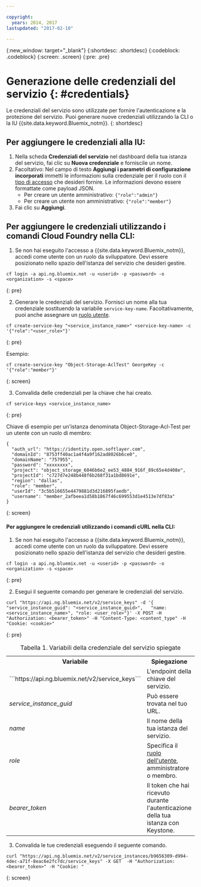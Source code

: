 ```yaml
---

copyright:
  years: 2014, 2017
lastupdated: "2017-02-10"

---
```

{:new_window: target="_blank"}
{:shortdesc: .shortdesc}
{:codeblock: .codeblock}
{:screen: .screen}
{:pre: .pre}


# Generazione delle credenziali del servizio {: #credentials}

Le credenziali del servizio sono utilizzate per fornire l'autenticazione e la protezione del servizio. Puoi generare nuove credenziali utilizzando la CLI o la IU {{site.data.keyword.Bluemix_notm}}.
{: shortdesc}


## Per aggiungere le credenziali alla IU:

1. Nella scheda **Credenziali del servizio** nel dashboard della tua istanza del servizio, fai clic su **Nuova credenziale** e forniscile un nome.
2. Facoltativo: Nel campo di testo **Aggiungi i parametri di configurazione incorporati** immetti le informazioni sulla credenziale per il ruolo con il [tipo di accesso](/docs/services/ObjectStorage/os_access_types.html) che desideri fornire. Le informazioni devono essere formattate come payload JSON.
    - Per creare un utente amministrativo: `{"role":"admin"}`
    - Per creare un utente non amministrativo: `{"role":"member"}`
3. Fai clic su **Aggiungi**.


## Per aggiungere le credenziali utilizzando i comandi Cloud Foundry nella CLI:

1. Se non hai eseguito l'accesso a {{site.data.keyword.Bluemix_notm}}, accedi come utente con un ruolo da sviluppatore. Devi essere posizionato nello spazio dell'istanza del servizio che desideri gestire.
  ```
  cf login -a api.ng.bluemix.net -u <userid> -p <password> -o <organization> -s <space>
  ```
  {: pre}

2. Generare le credenziali del servizio. Fornisci un nome alla tua credenziale sostituendo la variabile
`service-key-name`. Facoltativamente, puoi anche assegnare un [ruolo utente](/docs/services/ObjectStorage/os_access_types.html).

  ```
  cf create-service-key "<service_instance_name>" <service-key-name> -c '{"role":"<user_role>"}'
  ```
  {: pre}

  Esempio:
  ```
  cf create-service-key "Object-Storage-AclTest" GeorgeKey -c '{"role":"member"}'
  ```
  {: screen}

3. Convalida delle credenziali per la chiave che hai creato.

  ```
  cf service-keys <service_instance_name>
  ```
  {: pre}

  Chiave di esempio per un'istanza denominata Object-Storage-Acl-Test per un utente con un ruolo di membro:

  ```
  {
    "auth_url": "https://identity.open.softlayer.com",
    "domainId": "8753ff40ac1a4f4a9f162ad8026b6ce0",
    "domainName": "757955",
    "password": "xxxxxxxx",
    "project": "object_storage_6046b6e2_ee53_4884_916f_89c65e4d408e",
    "projectId": "c727d7e248b448f6b268f31a1bd8691e",
    "region": "dallas",
    "role": "member",
    "userId": "3c5b516655e4479881d3d216895faedb",
    "username": "member_2afbeea1d58b1867f46c699553d1e4513e7df83a"
  }
  ```
  {: screen}



#### Per aggiungere le credenziali utilizzando i comandi cURL nella CLI:

1. Se non hai eseguito l'accesso a {{site.data.keyword.Bluemix_notm}}, accedi come utente con un ruolo da sviluppatore. Devi essere posizionato nello spazio dell'istanza del servizio che desideri gestire.

  ```
  cf login -a api.ng.bluemix.net -u <userid> -p <password> -o <organization> -s <space>
  ```
  {: pre}

2. Esegui il seguente comando per generare le credenziali del servizio.

  ```
  curl "https://api.ng.bluemix.net/v2/service_keys" -d '{   "service_instance_guid": "<service_instance_guid>",   "name: <service_instance_name>", "role: <user_role>"}' -X POST -H "Authorization: <bearer_token>" -H "Content-Type: <content_type" -H "Cookie: <cookie>"
  ```
  {: pre}

  <table>
  <caption> Tabella 1. Variabili della credenziale del servizio spiegate </caption>
    <tr>
      <th> Variabile  </th>
      <th> Spiegazione </th>
    </tr>
    <tr>
      <td> ```https://api.ng.bluemix.net/v2/service_keys``` </td>
      <td> L'endpoint della chiave del servizio.  </td>
    </tr>
    <tr>
      <td><i> service_instance_guid </i></td>
      <td> Può essere trovata nel tuo URL.  </td>
    </tr>
    <tr>
      <td><i> name </i></td>
      <td> Il nome della tua istanza del servizio. </td>
    </tr>
    <tr>
      <td><i> role </i></td>
      <td> Specifica il <a href= /docs/services/ObjectStorage/os_constructing.html>ruolo dell'utente</a>, amministratore o membro. </td>
    </tr>
    <tr>
      <td><i> bearer_token </i></td>
      <td> Il token che hai ricevuto durante l'autenticazione della tua istanza con Keystone. </td>
    </tr>
  </table>

3. Convalida le tue credenziali eseguendo il seguente comando.

  ```
  curl "https://api.ng.bluemix.net/v2/service_instances/b9656309-d994-4dec-a71f-8eac6e2fc7dc/service_keys" -X GET  -H "Authorization: <bearer_token>" -H "Cookie: "
  ```
  {: screen}
